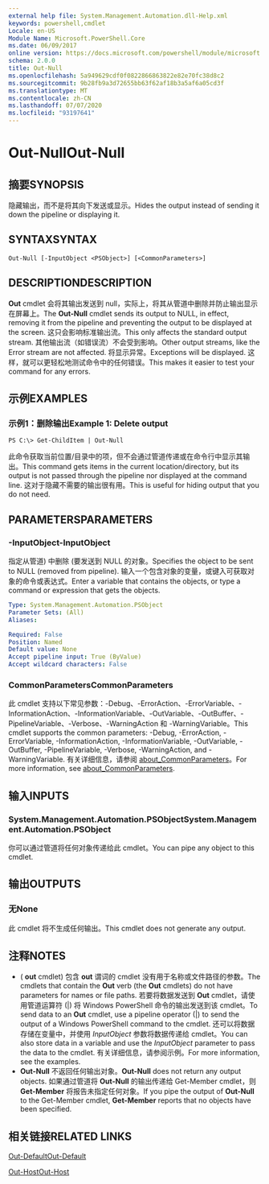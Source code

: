 ```yaml
---
external help file: System.Management.Automation.dll-Help.xml
keywords: powershell,cmdlet
Locale: en-US
Module Name: Microsoft.PowerShell.Core
ms.date: 06/09/2017
online version: https://docs.microsoft.com/powershell/module/microsoft.powershell.core/out-null?view=powershell-5.1&WT.mc_id=ps-gethelp
schema: 2.0.0
title: Out-Null
ms.openlocfilehash: 5a949629cdf0f0822866863822e82e70fc38d8c2
ms.sourcegitcommit: 9b28fb9a3d72655bb63f62af18b3a5af6a05cd3f
ms.translationtype: MT
ms.contentlocale: zh-CN
ms.lasthandoff: 07/07/2020
ms.locfileid: "93197641"
---
```

# <span data-ttu-id="7dcf1-103">Out-Null</span><span class="sxs-lookup"><span data-stu-id="7dcf1-103">Out-Null</span></span>

## <span data-ttu-id="7dcf1-104">摘要</span><span class="sxs-lookup"><span data-stu-id="7dcf1-104">SYNOPSIS</span></span>
<span data-ttu-id="7dcf1-105">隐藏输出，而不是将其向下发送或显示。</span><span class="sxs-lookup"><span data-stu-id="7dcf1-105">Hides the output instead of sending it down the pipeline or displaying it.</span></span>

## <span data-ttu-id="7dcf1-106">SYNTAX</span><span class="sxs-lookup"><span data-stu-id="7dcf1-106">SYNTAX</span></span>

```
Out-Null [-InputObject <PSObject>] [<CommonParameters>]
```

## <span data-ttu-id="7dcf1-107">DESCRIPTION</span><span class="sxs-lookup"><span data-stu-id="7dcf1-107">DESCRIPTION</span></span>
<span data-ttu-id="7dcf1-108">**Out** cmdlet 会将其输出发送到 null，实际上，将其从管道中删除并防止输出显示在屏幕上。</span><span class="sxs-lookup"><span data-stu-id="7dcf1-108">The **Out-Null** cmdlet sends its output to NULL, in effect, removing it from the pipeline and preventing the output to be displayed at the screen.</span></span> <span data-ttu-id="7dcf1-109">这只会影响标准输出流。</span><span class="sxs-lookup"><span data-stu-id="7dcf1-109">This only affects the standard output stream.</span></span>
<span data-ttu-id="7dcf1-110">其他输出流（如错误流）不会受到影响。</span><span class="sxs-lookup"><span data-stu-id="7dcf1-110">Other output streams, like the Error stream are not affected.</span></span> <span data-ttu-id="7dcf1-111">将显示异常。</span><span class="sxs-lookup"><span data-stu-id="7dcf1-111">Exceptions will be displayed.</span></span> <span data-ttu-id="7dcf1-112">这样，就可以更轻松地测试命令中的任何错误。</span><span class="sxs-lookup"><span data-stu-id="7dcf1-112">This makes it easier to test your command for any errors.</span></span>

## <span data-ttu-id="7dcf1-113">示例</span><span class="sxs-lookup"><span data-stu-id="7dcf1-113">EXAMPLES</span></span>

### <span data-ttu-id="7dcf1-114">示例1：删除输出</span><span class="sxs-lookup"><span data-stu-id="7dcf1-114">Example 1: Delete output</span></span>

```
PS C:\> Get-ChildItem | Out-Null
```

<span data-ttu-id="7dcf1-115">此命令获取当前位置/目录中的项，但不会通过管道传递或在命令行中显示其输出。</span><span class="sxs-lookup"><span data-stu-id="7dcf1-115">This command gets items in the current location/directory, but its output is not passed through the pipeline nor displayed at the command line.</span></span>
<span data-ttu-id="7dcf1-116">这对于隐藏不需要的输出很有用。</span><span class="sxs-lookup"><span data-stu-id="7dcf1-116">This is useful for hiding output that you do not need.</span></span>

## <span data-ttu-id="7dcf1-117">PARAMETERS</span><span class="sxs-lookup"><span data-stu-id="7dcf1-117">PARAMETERS</span></span>

### <span data-ttu-id="7dcf1-118">-InputObject</span><span class="sxs-lookup"><span data-stu-id="7dcf1-118">-InputObject</span></span>
<span data-ttu-id="7dcf1-119">指定从管道) 中删除 (要发送到 NULL 的对象。</span><span class="sxs-lookup"><span data-stu-id="7dcf1-119">Specifies the object to be sent to NULL (removed from pipeline).</span></span>
<span data-ttu-id="7dcf1-120">输入一个包含对象的变量，或键入可获取对象的命令或表达式。</span><span class="sxs-lookup"><span data-stu-id="7dcf1-120">Enter a variable that contains the objects, or type a command or expression that gets the objects.</span></span>

```yaml
Type: System.Management.Automation.PSObject
Parameter Sets: (All)
Aliases:

Required: False
Position: Named
Default value: None
Accept pipeline input: True (ByValue)
Accept wildcard characters: False
```

### <span data-ttu-id="7dcf1-121">CommonParameters</span><span class="sxs-lookup"><span data-stu-id="7dcf1-121">CommonParameters</span></span>
<span data-ttu-id="7dcf1-122">此 cmdlet 支持以下常见参数：-Debug、-ErrorAction、-ErrorVariable、-InformationAction、-InformationVariable、-OutVariable、-OutBuffer、-PipelineVariable、-Verbose、-WarningAction 和 -WarningVariable。</span><span class="sxs-lookup"><span data-stu-id="7dcf1-122">This cmdlet supports the common parameters: -Debug, -ErrorAction, -ErrorVariable, -InformationAction, -InformationVariable, -OutVariable, -OutBuffer, -PipelineVariable, -Verbose, -WarningAction, and -WarningVariable.</span></span> <span data-ttu-id="7dcf1-123">有关详细信息，请参阅 [about_CommonParameters](https://go.microsoft.com/fwlink/?LinkID=113216)。</span><span class="sxs-lookup"><span data-stu-id="7dcf1-123">For more information, see [about_CommonParameters](https://go.microsoft.com/fwlink/?LinkID=113216).</span></span>

## <span data-ttu-id="7dcf1-124">输入</span><span class="sxs-lookup"><span data-stu-id="7dcf1-124">INPUTS</span></span>

### <span data-ttu-id="7dcf1-125">System.Management.Automation.PSObject</span><span class="sxs-lookup"><span data-stu-id="7dcf1-125">System.Management.Automation.PSObject</span></span>
<span data-ttu-id="7dcf1-126">你可以通过管道将任何对象传递给此 cmdlet。</span><span class="sxs-lookup"><span data-stu-id="7dcf1-126">You can pipe any object to this cmdlet.</span></span>

## <span data-ttu-id="7dcf1-127">输出</span><span class="sxs-lookup"><span data-stu-id="7dcf1-127">OUTPUTS</span></span>

### <span data-ttu-id="7dcf1-128">无</span><span class="sxs-lookup"><span data-stu-id="7dcf1-128">None</span></span>
<span data-ttu-id="7dcf1-129">此 cmdlet 将不生成任何输出。</span><span class="sxs-lookup"><span data-stu-id="7dcf1-129">This cmdlet does not generate any output.</span></span>

## <span data-ttu-id="7dcf1-130">注释</span><span class="sxs-lookup"><span data-stu-id="7dcf1-130">NOTES</span></span>

* <span data-ttu-id="7dcf1-131"> ( **out** cmdlet) 包含 **out** 谓词的 cmdlet 没有用于名称或文件路径的参数。</span><span class="sxs-lookup"><span data-stu-id="7dcf1-131">The cmdlets that contain the **Out** verb (the **Out** cmdlets) do not have parameters for names or file paths.</span></span> <span data-ttu-id="7dcf1-132">若要将数据发送到 **Out** cmdlet，请使用管道运算符 (|) 将 Windows PowerShell 命令的输出发送到该 cmdlet。</span><span class="sxs-lookup"><span data-stu-id="7dcf1-132">To send data to an **Out** cmdlet, use a pipeline operator (|) to send the output of a Windows PowerShell command to the cmdlet.</span></span> <span data-ttu-id="7dcf1-133">还可以将数据存储在变量中，并使用 *InputObject* 参数将数据传递给 cmdlet。</span><span class="sxs-lookup"><span data-stu-id="7dcf1-133">You can also store data in a variable and use the *InputObject* parameter to pass the data to the cmdlet.</span></span> <span data-ttu-id="7dcf1-134">有关详细信息，请参阅示例。</span><span class="sxs-lookup"><span data-stu-id="7dcf1-134">For more information, see the examples.</span></span>
* <span data-ttu-id="7dcf1-135">**Out-Null** 不返回任何输出对象。</span><span class="sxs-lookup"><span data-stu-id="7dcf1-135">**Out-Null** does not return any output objects.</span></span> <span data-ttu-id="7dcf1-136">如果通过管道将 **Out-Null** 的输出传递给 Get-Member cmdlet，则 **Get-Member** 将报告未指定任何对象。</span><span class="sxs-lookup"><span data-stu-id="7dcf1-136">If you pipe the output of **Out-Null** to the Get-Member cmdlet, **Get-Member** reports that no objects have been specified.</span></span>

## <span data-ttu-id="7dcf1-137">相关链接</span><span class="sxs-lookup"><span data-stu-id="7dcf1-137">RELATED LINKS</span></span>

[<span data-ttu-id="7dcf1-138">Out-Default</span><span class="sxs-lookup"><span data-stu-id="7dcf1-138">Out-Default</span></span>](Out-Default.md)

[<span data-ttu-id="7dcf1-139">Out-Host</span><span class="sxs-lookup"><span data-stu-id="7dcf1-139">Out-Host</span></span>](Out-Host.md)
